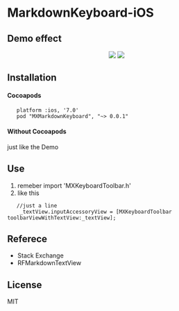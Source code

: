 # MarkdownKeyboard-iOS  

## Demo effect

<div style="text-align: center">
<img src="https://github.com/mexiQQ/MXMarkdownKeyboard/blob/master/Images/head.png" style="display:inline"/>
<img src="https://github.com/mexiQQ/MXMarkdownKeyboard/blob/master/Images/test.png" style="display:inline"/>
</div>


## Installation

#### Cocoapods

```
   platform :ios, '7.0'
   pod "MXMarkdownKeyboard", "~> 0.0.1"
```
#### Without Cocoapods
   just like the Demo 

## Use

1. remeber import 'MXKeyboardToolbar.h'
2. like this
```
   //just a line
    _textView.inputAccessoryView = [MXKeyboardToolbar toolbarViewWithTextView:_textView];
```

## Referece
- Stack Exchange
- RFMarkdownTextView

## License
   MIT

